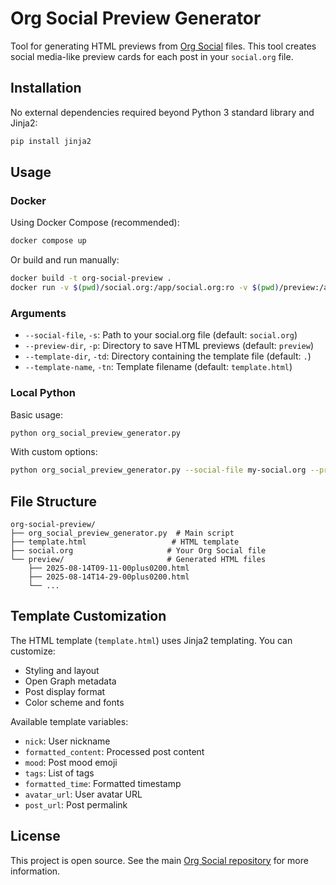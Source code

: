 # Org Social Preview Generator

Tool for generating HTML previews from [Org Social](https://github.com/tanrax/org-social) files. This tool creates social media-like preview cards for each post in your `social.org` file.

## Installation

No external dependencies required beyond Python 3 standard library and Jinja2:

```bash
pip install jinja2
```

## Usage

### Docker

Using Docker Compose (recommended):

```bash
docker compose up
```

Or build and run manually:

```bash
docker build -t org-social-preview .
docker run -v $(pwd)/social.org:/app/social.org:ro -v $(pwd)/preview:/app/preview org-social-preview
```

### Arguments

- `--social-file`, `-s`: Path to your social.org file (default: `social.org`)
- `--preview-dir`, `-p`: Directory to save HTML previews (default: `preview`)
- `--template-dir`, `-td`: Directory containing the template file (default: `.`)
- `--template-name`, `-tn`: Template filename (default: `template.html`)

### Local Python

Basic usage:

```bash
python org_social_preview_generator.py
```

With custom options:

```bash
python org_social_preview_generator.py --social-file my-social.org --preview-dir output --template-dir templates --template-name custom.html
```

## File Structure

```
org-social-preview/
├── org_social_preview_generator.py  # Main script
├── template.html                   # HTML template
├── social.org                     # Your Org Social file
└── preview/                       # Generated HTML files
    ├── 2025-08-14T09-11-00plus0200.html
    ├── 2025-08-14T14-29-00plus0200.html
    └── ...
```

## Template Customization

The HTML template (`template.html`) uses Jinja2 templating. You can customize:

- Styling and layout
- Open Graph metadata
- Post display format
- Color scheme and fonts

Available template variables:

- `nick`: User nickname
- `formatted_content`: Processed post content
- `mood`: Post mood emoji
- `tags`: List of tags
- `formatted_time`: Formatted timestamp
- `avatar_url`: User avatar URL
- `post_url`: Post permalink

## License

This project is open source. See the main [Org Social repository](https://github.com/tanrax/org-social) for more information.
